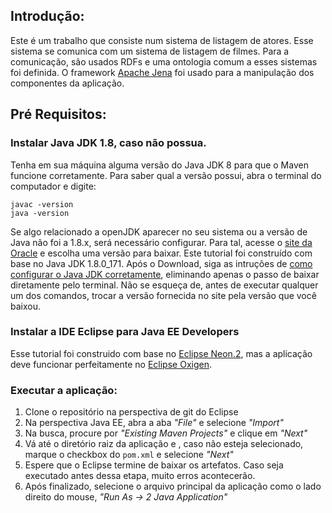 ## Introdução:

Este é um trabalho que consiste num sistema de listagem de atores. Esse sistema se comunica com um sistema de listagem de filmes. Para a comunicação, são usados RDFs e uma ontologia comum a esses sistemas foi definida. O framework [Apache Jena](http://jena.apache.org/index.html) foi usado para a manipulação dos componentes da aplicação.  

## Pré Requisitos:

### Instalar Java JDK 1.8, caso não possua. 

Tenha em sua máquina alguma versão do Java JDK 8 para que o Maven funcione corretamente. Para saber qual a versão possui, abra o terminal do computador e digite:

    javac -version
    java -version

Se algo relacionado a openJDK aparecer no seu sistema ou a versão de Java não foi a 1.8.x, será necessário configurar. Para tal, acesse o [site da Oracle](http://www.oracle.com/technetwork/pt/java/javase/downloads/jdk8-downloads-2133151.html) e escolha uma versão para baixar. Este tutorial foi construído com base no Java JDK 1.8.0_171. Após o Download, siga as intruções de [como configurar o Java JDK corretamente](https://www.ubuntudicas.com.br/2015/11/instalando-java-da-maneira-correta-no-ubuntu-e-linuxmint/), eliminando apenas o passo de baixar diretamente pelo terminal. Não se esqueça de, antes de executar qualquer um dos comandos, trocar a versão fornecida no site pela versão que você baixou.


### Instalar a IDE Eclipse para Java EE Developers
Esse tutorial foi construido com base no [Eclipse Neon.2](http://www.eclipse.org/downloads/packages/release/Neon/2), mas a aplicação deve funcionar perfeitamente no [Eclipse Oxigen](http://www.eclipse.org/downloads/packages/release/Oxygen/3A).


### Executar a aplicação:

1. Clone o repositório na perspectiva de git do Eclipse
2. Na perspectiva Java EE, abra a aba *"File"* e selecione *"Import"*
3. Na busca, procure por *"Existing Maven Projects"* e clique em *"Next"*
4. Vá até o diretório raiz da aplicação e , caso não esteja selecionado, marque o checkbox do `pom.xml` e selecione *"Next"*
5. Espere que o Eclipse termine de baixar os artefatos. Caso seja executado antes dessa etapa, muito erros acontecerão.
6. Após finalizado, selecione o arquivo principal da aplicação como o lado direito do mouse, *"Run As -> 2 Java Application"*  
